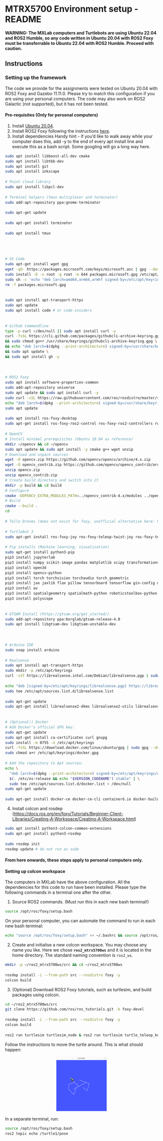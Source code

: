 # MTRX5700 Environment setup - README


**WARNING: The MXLab computers and Turtlebots are using Ubuntu 22.04 and ROS2 Humble, so any code written in Ubuntu 20.04 with ROS2 Foxy must be transferrable to Ubuntu 22.04 with ROS2 Humble. Proceed with caution.**

## Instructions


### Setting up the framework
The code we provide for the assignments were tested on Ubuntu 20.04 with ROS2 Foxy and Gazebo 11.11.0.
Please try to match this configuration if you are using your personal computers.
The code may also work on ROS2 Galactic (not supported), but it has not been tested.

#### Pre-requisites (Only for personal computers)

1. Install [Ubuntu 20.04](https://releases.ubuntu.com/focal/).
2. Install ROS2 Foxy following the instructions [here](https://docs.ros.org/en/foxy/Installation/Alternatives/Ubuntu-Development-Setup.html).
3. Install dependencies
Handy hint - if you’d like to walk away while your computer does this, add -y to the end of every apt install line and execute this as a bash script. Some googling will go a long way here.
```bash
sudo apt install libboost-all-dev cmake
sudo apt install libtbb-dev
sudo apt install git
sudo apt install inkscape

# Point cloud library
sudo apt install libpcl-dev

# Terminal helpers (tmux multiplexer and terminator)
sudo add-apt-repository ppa:gnome-terminator

sudo apt-get update

sudo apt-get install terminator

sudo apt install tmux




# VS Code
sudo apt-get install wget gpg
wget -qO- https://packages.microsoft.com/keys/microsoft.asc | gpg --dearmor > packages.microsoft.gpg
sudo install -D -o root -g root -m 644 packages.microsoft.gpg /etc/apt/keyrings/packages.microsoft.gpg
sudo sh -c 'echo "deb [arch=amd64,arm64,armhf signed-by=/etc/apt/keyrings/packages.microsoft.gpg] https://packages.microsoft.com/repos/code stable main" > /etc/apt/sources.list.d/vscode.list'
rm -f packages.microsoft.gpg


sudo apt install apt-transport-https
sudo apt update
sudo apt install code # or code-insiders


# Github Commandline
type -p curl >/dev/null || sudo apt install curl -y
curl -fsSL https://cli.github.com/packages/githubcli-archive-keyring.gpg | sudo dd of=/usr/share/keyrings/githubcli-archive-keyring.gpg \
&& sudo chmod go+r /usr/share/keyrings/githubcli-archive-keyring.gpg \
&& echo "deb [arch=$(dpkg --print-architecture) signed-by=/usr/share/keyrings/githubcli-archive-keyring.gpg] https://cli.github.com/packages stable main" | sudo tee /etc/apt/sources.list.d/github-cli.list > /dev/null \
&& sudo apt update \
&& sudo apt install gh -y



# ROS2 Foxy
sudo apt install software-properties-common
sudo add-apt-repository universe
sudo apt update && sudo apt install curl -y
sudo curl -sSL https://raw.githubusercontent.com/ros/rosdistro/master/ros.key -o /usr/share/keyrings/ros-archive-keyring.gpg
echo "deb [arch=$(dpkg --print-architecture) signed-by=/usr/share/keyrings/ros-archive-keyring.gpg] http://packages.ros.org/ros2/ubuntu $(. /etc/os-release && echo $UBUNTU_CODENAME) main" | sudo tee /etc/apt/sources.list.d/ros2.list > /dev/null
sudo apt update

sudo apt install ros-foxy-desktop
sudo apt-get install ros-foxy-ros2-control ros-foxy-ros2-controllers ros-foxy-moveit ros-foxy-moveit-resources ros-foxy-derived-object-msgs ros-foxy-gazebo-ros ros-foxy-gazebo-ros2-control ros-foxy-tf2-eigen ros-foxy-actionlib-msgs ros-foxy-control-msgs ros-foxy-controller-interface ros-foxy-controller-manager ros-foxy-effort-controllers ros-foxy-geometry-msgs ros-foxy-hardware-interface ros-foxy-ur-msgs ros-foxy-ur-client-library ros-foxy-ur-dashboard-msgs ros-foxy-ur-description python3-pymodbus ros-foxy-diagnostic-updater

# OpenCV
# Install minimal prerequisites (Ubuntu 18.04 as reference)
mkdir ~/opencv && cd ~/opencv
sudo apt update && sudo apt install -y cmake g++ wget unzip
# Download and unpack sources
wget -O opencv.zip https://github.com/opencv/opencv/archive/4.x.zip
wget -O opencv_contrib.zip https://github.com/opencv/opencv_contrib/archive/4.x.zip
unzip opencv.zip
unzip opencv_contrib.zip
# Create build directory and switch into it
mkdir -p build && cd build
# Configure
cmake -DOPENCV_EXTRA_MODULES_PATH=../opencv_contrib-4.x/modules ../opencv-4.x
# Build
cmake --build .
cd 

# Tello Drones (does not exist for foxy, unofficial alternative here: https://github.com/tentone/tello-ros2)

# Turtlebot 3
sudo apt-get install ros-foxy-joy ros-foxy-teleop-twist-joy ros-foxy-teleop-twist-keyboard ros-foxy-laser-proc ros-foxy-nav2-amcl ros-foxy-nav2-map-server ros-foxy-urdf ros-foxy-xacro ros-foxy-compressed-image-transport ros-foxy-rqt* ros-foxy-rviz2 ros-foxy-navigation2 ros-foxy-interactive-markers ros-foxy-dynamixel-sdk ros-foxy-turtlebot3*

# Pip installs (Machine learning, visualisation)
sudo apt-get install python3-pip
pip3 install jupyterlab
pip3 install numpy scikit-image pandas matplotlib scipy transformations
pip3 install open3d
pip3 install opencv-python
pip3 install torch torchvision torchaudio torch_geometric
pip3 install jax jaxlib flax pillow tensorboard tensorflow gin-config dm-pix rawpy mediapy immutabledict ml_collections jaxcam chex 
pip3 install av
pip3 install spatialgeometry spatialmath-python roboticstoolbox-python swift-sim qpsolvers pyyaml
pip3 install polyscope


# GTSAM Install (https://gtsam.org/get_started/)
sudo add-apt-repository ppa:borglab/gtsam-release-4.0
sudo apt install libgtsam-dev libgtsam-unstable-dev



# Arduino IDE
sudo snap install arduino

# Realsense
sudo apt install apt-transport-https
sudo mkdir -p /etc/apt/keyrings
curl -sSf https://librealsense.intel.com/Debian/librealsense.pgp | sudo tee /etc/apt/keyrings/librealsense.pgp > /dev/null

echo "deb [signed-by=/etc/apt/keyrings/librealsense.pgp] https://librealsense.intel.com/Debian/apt-repo `lsb_release -cs` main" | \
sudo tee /etc/apt/sources.list.d/librealsense.list

sudo apt-get update
sudo apt-get install librealsense2-dkms librealsense2-utils librealsense2-dev librealsense2-dbg


# (Optional!) Docker
# Add Docker's official GPG key:
sudo apt-get update
sudo apt-get install ca-certificates curl gnupg
sudo install -m 0755 -d /etc/apt/keyrings
curl -fsSL https://download.docker.com/linux/ubuntu/gpg | sudo gpg --dearmor -o /etc/apt/keyrings/docker.gpg
sudo chmod a+r /etc/apt/keyrings/docker.gpg

# Add the repository to Apt sources:
echo \
  "deb [arch=$(dpkg --print-architecture) signed-by=/etc/apt/keyrings/docker.gpg] https://download.docker.com/linux/ubuntu \
  $(. /etc/os-release && echo "$VERSION_CODENAME") stable" | \
  sudo tee /etc/apt/sources.list.d/docker.list > /dev/null
sudo apt-get update

sudo apt-get install docker-ce docker-ce-cli containerd.io docker-buildx-plugin docker-compose-plugin
```

4. Install colcon and rosdep (https://docs.ros.org/en/foxy/Tutorials/Beginner-Client-Libraries/Creating-A-Workspace/Creating-A-Workspace.html)
```bash
sudo apt install python3-colcon-common-extensions
sudo apt-get install python3-rosdep

sudo rosdep init
rosdep update # do not run as sudo
```


#### From here onwards, these steps apply to personal computers only.

#### Setting up colcon workspace
The computers in MXLab have the above configuration. All the dependencies for this code to run have been installed. Please type the following commands in a terminal one after the other.
1. Source ROS2 commands. (Must run this in each new bash terminal!)
```bash
source /opt/ros/foxy/setup.bash
```
On your personal computer, you can automate the command to run in each new bash terminal:
```bash
echo "source /opt/ros/foxy/setup.bash" >> ~/.bashrc && source /opt/ros/foxy/setup.bash
```

2. Create and initialise a new colcon workspace. You may choose any name you like.
Here we chose **`ros2_mtrx5700ws`** and it is located in the home directory. The standard naming convention is `ros2_ws`.
```bash
mkdir -p ~/ros2_mtrx5700ws/src && cd ~/ros2_mtrx5700ws

rosdep install -i --from-path src --rosdistro foxy -y
colcon build
```

3. (Optional) Download ROS2 Foxy tutorials, such as turtlesim, and build packages using colcon.
```bash
cd ~/ros2_mtrx5700ws/src
git clone https://github.com/ros/ros_tutorials.git -b foxy-devel

rosdep install -i --from-path src --rosdistro foxy -y
colcon build

ros2 run turtlesim turtlesim_node & ros2 run turtlesim turtle_teleop_key
```
Follow the instructions to move the turtle around. This is what should happen:

<p align="center" width="100%">
    <img width="33%" src="demo_images/turtlesim.png">
</p>

In a separate terminal, run:
```bash
source /opt/ros/foxy/setup.bash 
ros2 topic echo /turtle1/pose
```
